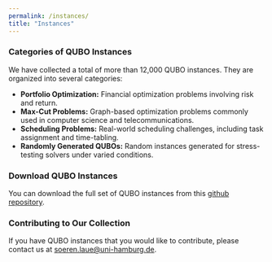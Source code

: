 ```yaml
---
permalink: /instances/
title: "Instances"
---
```



### Categories of QUBO Instances

We have collected a total of more than 12,000 QUBO instances. They are organized into several categories:

- **Portfolio Optimization:** Financial optimization problems involving risk and return.
- **Max-Cut Problems:** Graph-based optimization problems commonly used in computer science and telecommunications.
- **Scheduling Problems:** Real-world scheduling challenges, including task assignment and time-tabling.
- **Randomly Generated QUBOs:** Random instances generated for stress-testing solvers under varied conditions.

### Download QUBO Instances

You can download the full set of QUBO instances from this [github repository](https://github.com/ml-uhh/qubo-benchmark).

### Contributing to Our Collection

If you have QUBO instances that you would like to contribute, please contact us at [soeren.laue@uni-hamburg.de](mailto:soeren.laue@uni-hamburg.de).


